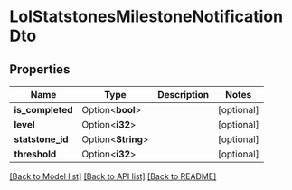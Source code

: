 # LolStatstonesMilestoneNotificationDto

## Properties

Name | Type | Description | Notes
------------ | ------------- | ------------- | -------------
**is_completed** | Option<**bool**> |  | [optional]
**level** | Option<**i32**> |  | [optional]
**statstone_id** | Option<**String**> |  | [optional]
**threshold** | Option<**i32**> |  | [optional]

[[Back to Model list]](../README.md#documentation-for-models) [[Back to API list]](../README.md#documentation-for-api-endpoints) [[Back to README]](../README.md)


